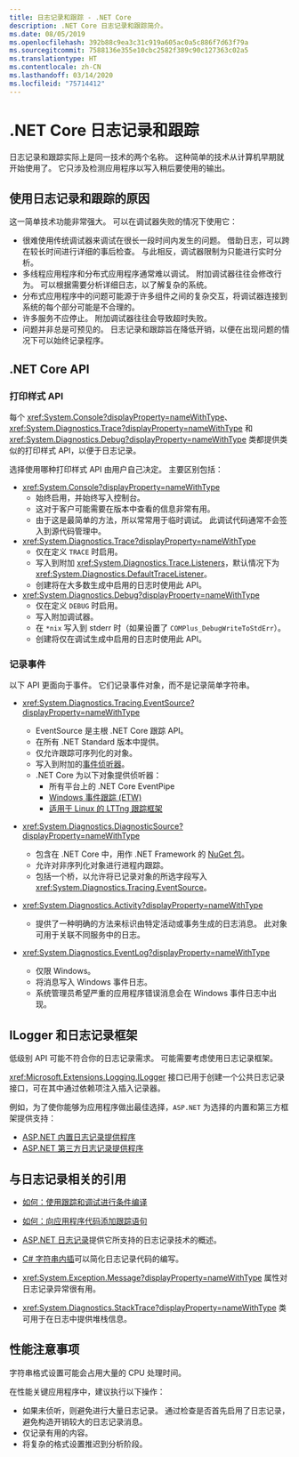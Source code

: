 ```yaml
---
title: 日志记录和跟踪 - .NET Core
description: .NET Core 日志记录和跟踪简介。
ms.date: 08/05/2019
ms.openlocfilehash: 392b88c9ea3c31c919a605ac0a5c886f7d63f79a
ms.sourcegitcommit: 7588136e355e10cbc2582f389c90c127363c02a5
ms.translationtype: HT
ms.contentlocale: zh-CN
ms.lasthandoff: 03/14/2020
ms.locfileid: "75714412"
---
```

# <a name="net-core-logging-and-tracing"></a>.NET Core 日志记录和跟踪

日志记录和跟踪实际上是同一技术的两个名称。 这种简单的技术从计算机早期就开始使用了。 它只涉及检测应用程序以写入稍后要使用的输出。

## <a name="reasons-to-use-logging-and-tracing"></a>使用日志记录和跟踪的原因

这一简单技术功能非常强大。 可以在调试器失败的情况下使用它：

- 很难使用传统调试器来调试在很长一段时间内发生的问题。 借助日志，可以跨在较长时间进行详细的事后检查。 与此相反，调试器限制为只能进行实时分析。
- 多线程应用程序和分布式应用程序通常难以调试。  附加调试器往往会修改行为。 可以根据需要分析详细日志，以了解复杂的系统。
- 分布式应用程序中的问题可能源于许多组件之间的复杂交互，将调试器连接到系统的每个部分可能是不合理的。
- 许多服务不应停止。 附加调试器往往会导致超时失败。
- 问题并非总是可预见的。 日志记录和跟踪旨在降低开销，以便在出现问题的情况下可以始终记录程序。

## <a name="net-core-apis"></a>.NET Core API

### <a name="print-style-apis"></a>打印样式 API

每个 <xref:System.Console?displayProperty=nameWithType>、<xref:System.Diagnostics.Trace?displayProperty=nameWithType> 和 <xref:System.Diagnostics.Debug?displayProperty=nameWithType> 类都提供类似的打印样式 API，以便于日志记录。

选择使用哪种打印样式 API 由用户自己决定。 主要区别包括：

- <xref:System.Console?displayProperty=nameWithType>
  - 始终启用，并始终写入控制台。
  - 这对于客户可能需要在版本中查看的信息非常有用。
  - 由于这是最简单的方法，所以常常用于临时调试。 此调试代码通常不会签入到源代码管理中。
- <xref:System.Diagnostics.Trace?displayProperty=nameWithType>
  - 仅在定义 `TRACE` 时启用。
  - 写入到附加 <xref:System.Diagnostics.Trace.Listeners>，默认情况下为 <xref:System.Diagnostics.DefaultTraceListener>。
  - 创建将在大多数生成中启用的日志时使用此 API。
- <xref:System.Diagnostics.Debug?displayProperty=nameWithType>
  - 仅在定义 `DEBUG` 时启用。
  - 写入附加调试器。
  - 在 `*nix` 写入到 stderr 时（如果设置了 `COMPlus_DebugWriteToStdErr`）。
  - 创建将仅在调试生成中启用的日志时使用此 API。

### <a name="logging-events"></a>记录事件

以下 API 更面向于事件。 它们记录事件对象，而不是记录简单字符串。

- <xref:System.Diagnostics.Tracing.EventSource?displayProperty=nameWithType>
  - EventSource 是主根 .NET Core 跟踪 API。
  - 在所有 .NET Standard 版本中提供。
  - 仅允许跟踪可序列化的对象。
  - 写入到附加的[事件侦听器](xref:System.Diagnostics.Tracing.EventListener)。
  - .NET Core 为以下对象提供侦听器：
    - 所有平台上的 .NET Core EventPipe
    - [Windows 事件跟踪 (ETW)](/windows/win32/etw/event-tracing-portal)
    - [适用于 Linux 的 LTTng 跟踪框架](https://lttng.org/)

- <xref:System.Diagnostics.DiagnosticSource?displayProperty=nameWithType>
  - 包含在 .NET Core 中，用作 .NET Framework 的 [NuGet 包](https://www.nuget.org/packages/System.Diagnostics.DiagnosticSource)。
  - 允许对非序列化对象进行进程内跟踪。
  - 包括一个桥，以允许将已记录对象的所选字段写入 <xref:System.Diagnostics.Tracing.EventSource>。

- <xref:System.Diagnostics.Activity?displayProperty=nameWithType>
  - 提供了一种明确的方法来标识由特定活动或事务生成的日志消息。 此对象可用于关联不同服务中的日志。

- <xref:System.Diagnostics.EventLog?displayProperty=nameWithType>
  - 仅限 Windows。
  - 将消息写入 Windows 事件日志。
  - 系统管理员希望严重的应用程序错误消息会在 Windows 事件日志中出现。

## <a name="ilogger-and-logging-frameworks"></a>ILogger 和日志记录框架

低级别 API 可能不符合你的日志记录需求。 可能需要考虑使用日志记录框架。

<xref:Microsoft.Extensions.Logging.ILogger> 接口已用于创建一个公共日志记录接口，可在其中通过依赖项注入插入记录器。

例如，为了使你能够为应用程序做出最佳选择，`ASP.NET` 为选择的内置和第三方框架提供支持：

- [ASP.NET 内置日志记录提供程序](/aspnet/core/fundamentals/logging/#built-in-logging-providers)
- [ASP.NET 第三方日志记录提供程序](/aspnet/core/fundamentals/logging/#third-party-logging-providers)

## <a name="logging-related-references"></a>与日志记录相关的引用

- [如何：使用跟踪和调试进行条件编译](../../framework/debug-trace-profile/how-to-compile-conditionally-with-trace-and-debug.md)

- [如何：向应用程序代码添加跟踪语句](../../framework/debug-trace-profile/how-to-add-trace-statements-to-application-code.md)

- [ASP.NET 日志记录](/aspnet/core/fundamentals/logging)提供它所支持的日志记录技术的概述。

- [C# 字符串内插](../../csharp/language-reference/tokens/interpolated.md)可以简化日志记录代码的编写。

- <xref:System.Exception.Message?displayProperty=nameWithType> 属性对日志记录异常很有用。

- <xref:System.Diagnostics.StackTrace?displayProperty=nameWithType> 类可用于在日志中提供堆栈信息。

## <a name="performance-considerations"></a>性能注意事项

字符串格式设置可能会占用大量的 CPU 处理时间。

在性能关键应用程序中，建议执行以下操作：

- 如果未侦听，则避免进行大量日志记录。 通过检查是否首先启用了日志记录，避免构造开销较大的日志记录消息。
- 仅记录有用的内容。
- 将复杂的格式设置推迟到分析阶段。

